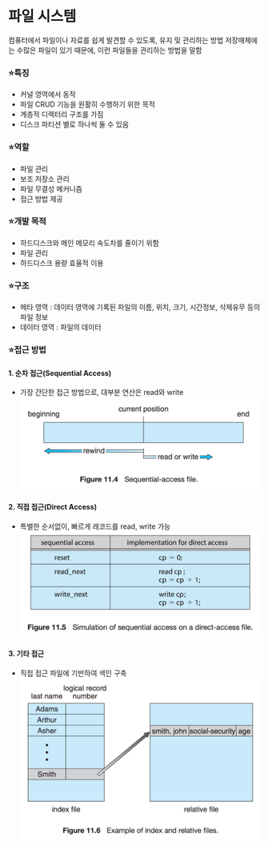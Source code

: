 # 파일 시스템

컴퓨터에서 파일이나 자료를 쉽게 발견할 수 있도록, 유지 및 관리하는 방법
저장매체에는 수많은 파일이 있기 때문에, 이런 파일들을 관리하는 방법을 말함

### ⭐특징
- 커널 영역에서 동작
- 파일 CRUD 기능을 원활히 수행하기 위한 목적
- 계층적 디렉터리 구조를 가짐
- 디스크 파티션 별로 하나씩 둘 수 있음

### ⭐역할
- 파일 관리
- 보조 저장소 관리
- 파일 무결성 메커니즘
- 접근 방법 제공

### ⭐개발 목적
- 하드디스크와 메인 메모리 속도차를 줄이기 위함
- 파일 관리
- 하드디스크 용량 효율적 이용

### ⭐구조
- 메타 영역 : 데이터 영역에 기록된 파일의 이름, 위치, 크기, 시간정보, 삭제유무 등의 파일 정보
- 데이터 영역 : 파일의 데이터

### ⭐접근 방법
#### 1. 순차 접근(Sequential Access)
- 가장 간단한 접근 방법으로, 대부분 연산은 read와 write
![STACK](../OperatingSystem/filesystem01.png)

#### 2. 직접 접근(Direct Access)
- 특별한 순서없이, 빠르게 레코드를 read, write 가능
![STACK](../OperatingSystem/filesystem02.png)

#### 3. 기타 접근
- 직접 접근 파일에 기반하여 색인 구축
![STACK](../OperatingSystem/filesystem03.png)
